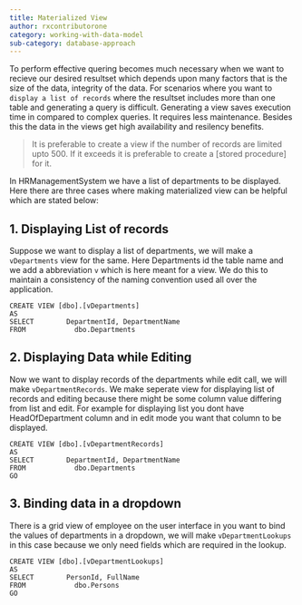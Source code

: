 ```yaml
---
title: Materialized View
author: rxcontributorone
category: working-with-data-model
sub-category: database-approach
---
```


To perform effective quering becomes much necessary when we want to recieve our desired resultset which depends upon many factors that is the size of the data, integrity of the data. For scenarios where you want to `display a list of records` where the resultset includes more than one table and generating a query is difficult. Generating a view saves execution time in compared to complex queries. It requires less maintenance. Besides this the data in the views get high availability and resilency benefits.

> It is preferable to create a view if the number of records are limited upto 500. If it exceeds it is preferable to create a [stored procedure] for it.

In HRManagementSystem we have a list of departments to be displayed. Here there are three cases where making materialized view can be helpful which are stated below:

## 1. Displaying List of records
Suppose we want to display a list of departments, we will make a `vDepartments` view for the same. Here Departments id the table name and we add a abbreviation `v` which is here meant for a view. We do this to maintain a consistency of the naming convention used all over the application. 

```
CREATE VIEW [dbo].[vDepartments]
AS
SELECT        DepartmentId, DepartmentName
FROM            dbo.Departments
```

## 2. Displaying Data while Editing
Now we want to display records of the departments while edit call, we will make `vDepartmentRecords`. We make seperate view for displaying list of records and editing because there might be some column value differing from list and edit. For example for displaying list you dont have HeadOfDepartment column and in edit mode you want that column to be displayed. 

```
CREATE VIEW [dbo].[vDepartmentRecords]
AS
SELECT        DepartmentId, DepartmentName
FROM            dbo.Departments
GO
```

## 3. Binding data in a dropdown 
There is a grid view of employee on the user interface in you want to bind the values of departments in a dropdown, we will make `vDepartmentLookups` in this case because we only need fields which are required in the lookup.

```
CREATE VIEW [dbo].[vDepartmentLookups]
AS
SELECT        PersonId, FullName
FROM            dbo.Persons
GO
```
